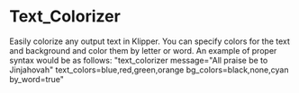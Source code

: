 # Text_Colorizer
Easily colorize any output text in Klipper. You can specify colors for the text and background and color them by letter or word. An example of proper syntax would be as follows: "text_colorizer message="All praise be to Jinjahovah" text_colors=blue,red,green,orange bg_colors=black,none,cyan by_word=true" 
